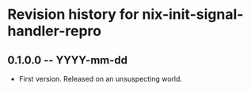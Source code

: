 # Revision history for nix-init-signal-handler-repro

## 0.1.0.0 -- YYYY-mm-dd

* First version. Released on an unsuspecting world.
